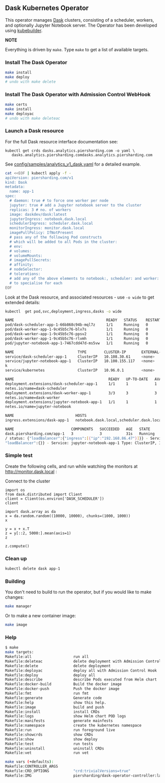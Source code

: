 ## Dask Kubernetes Operator

This operator manages [Dask](https://dask.org/) clusters, consisting of a scheduler, workers, and optionally Jupyter Notebook server.  The Operator has been developed using [kubebuilder](https://book.kubebuilder.io/).

**NOTE**

Everything is driven by `make`.  Type `make` to get a list of available targets.

### Install The Dask Operator

```sh
make install
make deploy
# undo with make delete
```

### Install The Dask Operator with Admission Control WebHook

```sh
make certs
make install
make deployac
# undo with make deleteac
```

### Launch a Dask resource

For the full Dask resource interface documentation see:
```
kubectl get crds dasks.analytics.piersharding.com -o yaml \
   dasks.analytics.piersharding.comdasks.analytics.piersharding.com
```

See [config/samples/analytics_v1_dask.yaml](config/samples/analytics_v1_dask.yaml) for a detailed example.

```sh
cat <<EOF | kubectl apply -f -
apiVersion: piersharding.com/v1
kind: Dask
metadata:
  name: app-1
spec:
  # daemon: true # to force one worker per node
  jupyter: true # add a Jupyter notebook server to the cluster
  replicas: 3 # no. of workers
  image: daskdev/dask:latest
  jupyterIngress: notebook.dask.local 
  schedulerIngress: scheduler.dask.local 
  monitorIngress: monitor.dask.local
  imagePullPolicy: IfNotPresent
  # pass any of the following Pod constructs
  # which will be added to all Pods in the cluster:
  # env:
  # volumes:
  # volumeMounts:
  # imagePullSecrets:
  # affinity:
  # nodeSelector:
  # tolerations:
  # add any of the above elements to notebook:, scheduler: and worker: 
  # to specialise for each
EOF
```

Look at the Dask resource, and associated resources - use `-o wide` to get extended details:

```sh
kubectl  get pod,svc,deployment,ingress,dasks -o wide                                                                            wattle: Wed Sep 18 13:36:14 2019

NAME                                          READY   STATUS    RESTARTS   AGE   IP            NODE       NOMINATED NODE   READINESS GATES
pod/dask-scheduler-app-1-66b868c94b-mql7z     1/1     Running   0          31s   172.17.0.7    minikube   <none>           <none>
pod/dask-worker-app-1-9c45b5c76-blv7s         1/1     Running   0          31s   172.17.0.12   minikube   <none>           <none>
pod/dask-worker-app-1-9c45b5c76-ppsv2         1/1     Running   0          31s   172.17.0.9    minikube   <none>           <none>
pod/dask-worker-app-1-9c45b5c76-rlvmh         1/1     Running   0          31s   172.17.0.11   minikube   <none>           <none>
pod/jupyter-notebook-app-1-7467cdd47d-ms5vw   1/1     Running   0          31s   172.17.0.10   minikube   <none>           <none>

NAME                             TYPE        CLUSTER-IP       EXTERNAL-IP   PORT(S)             AGE   SELECTOR
service/dask-scheduler-app-1     ClusterIP   10.108.30.61     <none>        8786/TCP,8787/TCP   31s   app.kubernetes.io/instance=app-1,app.kubernetes.io/name=dask-scheduler
service/jupyter-notebook-app-1   ClusterIP   10.100.155.117   <none>        8888/TCP            31s   app.kubernetes.io/instance=app-1,app.kubernetes.io/name=jupyter-noteboo
k
service/kubernetes               ClusterIP   10.96.0.1        <none>        443/TCP             35d   <none>

NAME                                           READY   UP-TO-DATE   AVAILABLE   AGE   CONTAINERS   IMAGES                          SELECTOR
deployment.extensions/dask-scheduler-app-1     1/1     1            1           31s   scheduler    daskdev/dask:latest             app.kubernetes.io/instance=app-1,app.kuber
netes.io/name=dask-scheduler
deployment.extensions/dask-worker-app-1        3/3     3            3           31s   worker       daskdev/dask:latest             app.kubernetes.io/instance=app-1,app.kuber
netes.io/name=dask-worker
deployment.extensions/jupyter-notebook-app-1   1/1     1            1           31s   jupyter      jupyter/scipy-notebook:latest   app.kubernetes.io/instance=app-1,app.kuber
netes.io/name=jupyter-notebook

NAME                            HOSTS                                      ADDRESS         PORTS   AGE
ingress.extensions/dask-app-1   notebook.dask.local,scheduler.dask.local   192.168.86.47   80      31s

NAME                          COMPONENTS   SUCCEEDED   AGE   STATE     RESOURCES
dask.piersharding.com/app-1   3            3           31s   Running   Ingress: dask-app-1 IP: 192.168.86.47, Hosts: http://notebook.dask.local/, http://scheduler.dask.local
/ status: {"loadBalancer":{"ingress":[{"ip":"192.168.86.47"}]}} - Service: dask-scheduler-app-1 Type: ClusterIP, IP: 10.108.30.61, Ports: scheduler/8786,bokeh/8787 status: {
"loadBalancer":{}} - Service: jupyter-notebook-app-1 Type: ClusterIP, IP: 10.100.155.117, Ports: jupyter/8888 status: {"loadBalancer":{}}
```

### Simple test

Create the following cells, and run while watching the monitors at http://monitor.dask.local :

Connect to the cluster
```Jupyter Notebook
import os
from dask.distributed import Client
client = Client(os.environ['DASK_SCHEDULER'])
client
```

```Jupyter Notebook
import dask.array as da
x = da.random.random((10000, 10000), chunks=(1000, 1000))
x
```

```Jupyter Notebook
y = x + x.T
z = y[::2, 5000:].mean(axis=1)
z
```

```Jupyter Notebook
z.compute()
```

### Clean up

```sh
kubectl delete dask app-1
```

### Building

You don't need to build to run the operator,
but if you would like to make changes:

```sh
make manager
```

Or to make a new container image:

```sh
make image
```

### Help
```sh
$ make
make targets:
Makefile:all                   run all
Makefile:deleteac              delete deployment with Admission Control Hook
Makefile:delete                delete deployment
Makefile:deployac              deploy all with Admission Control Hook
Makefile:deploy                deploy all
Makefile:describe              describe Pods executed from Helm chart
Makefile:docker-build          Build the docker image
Makefile:docker-push           Push the docker image
Makefile:fmt                   run fmt
Makefile:generate              Generate code
Makefile:help                  show this help.
Makefile:image                 build and push
Makefile:install               install CRDs
Makefile:logs                  show Helm chart POD logs
Makefile:manifests             generate mainfests
Makefile:namespace             create the kubernetes namespace
Makefile:run                   run foreground live
Makefile:showcrds              show CRDs
Makefile:show                  show deploy
Makefile:test                  run tests
Makefile:uninstall             uninstall CRDs
Makefile:vet                   run vet

make vars (+defaults):
Makefile:CONTROLLER_ARGS       
Makefile:CRD_OPTIONS           "crd:trivialVersions=true"
Makefile:IMG                   piersharding/dask-operator-controller:latest
```
